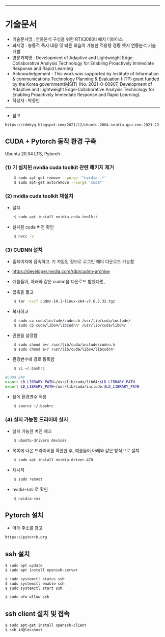 -----------------------------------------------------
# 기술문서 
 - 기술문서명 : 연동분석 구성을 위한 RTX3080ti 에지 디바이스
 - 과제명 : 능동적 즉시 대응 및 빠른 학습이 가능한 적응형 경량 엣지 연동분석 기술개발
 - 영문과제명 : Development of Adaptive and Lightweight Edge-Collaborative Analysis Technology for Enabling Proactively Immediate Response and Rapid Learning
 - Acknowledgement : This work was supported by Institute of Information & communications Technology Planning & Evaluation (IITP) grant funded by the Korea government(MSIT) (No. 2021-0-00907, Development of Adaptive and Lightweight Edge-Collaborative Analysis Technology for Enabling Proactively Immediate Response and Rapid Learning).
 - 작성자 : 박종빈
-----------------------------------------------------


- 참고 

```bash
https://rdmkyg.blogspot.com/2021/12/ubuntu-2004-nvidia-gpu-cnn-2021-12-3.html
```

## CUDA + Pytorch 동작 환경 구축

Ubuntu 20.04 LTS, Pytorch

### (1) 기 설치된 nvidia cuda toolkit 관련 패키지 제거

```bash
    $ sudo apt-get remove --purge '^nvidia-.*' 
    $ sudo apt-get autoremove --purge 'cuda*'
```

### (2) nvidia cuda toolkit 재설치  

- 설치

```bash
    $ sudo apt install nvidia-cuda-toolkit
```

- 설치된 cuda 버전 확인 

```bash
    $ nvcc -V
```

### (3) CUDNN 설치

- 홈페이지에 접속하고, 기 가입된 정보로 로그인 해야 다운로드 가능함
- https://developer.nvidia.com/rdp/cudnn-archive

- 예를들어, 아래와 같은 cudnn을 다운로드 받았다면, 
- 압축을 풀고

```bash
    $ tar -xvzf cudnn-10.1-linux-x64-v7.6.5.32.tgz
```

- 복사하고

```bash
    $ sudo cp cuda/include/cudnn.h /usr/lib/cuda/include/
    $ sudo cp cuda/lib64/libcudnn* /usr/lib/cuda/lib64/
```

- 권한을 설정함

```bash
    $ sudo chmod a+r /usr/lib/cuda/include/cudnn.h 
    $ sudo chmod a+r /usr/lib/cuda/lib64/libcudnn*
```

- 환경변수에 경로 등록함

```bash
    $ vi ~/.bashrc

#CUDA ENV
export LD_LIBRARY_PATH=/usr/lib/cuda/lib64:$LD_LIBRARY_PATH
export LD_LIBRARY_PATH=/usr/lib/cuda/include:$LD_LIBRARY_PATH

```

- 쉘에 환경변수 적용

```bash
    $ source ~/.bashrc
```

### (4) 설치 가능한 드라이버 설치

- 설치 가능한 버전 체크

```bash
    $ ubuntu-drivers devices
```

- 목록에 나온 드라이버를 확인한 후, 예를들어 아래와 같은 방식으로 설치

```bash
    $ sudo apt install nvidia-driver-470
```

- 재시작

```bash
    $ sudo reboot
```

- nvidia-smi 로 확인

```bash
    $ nvidia-smi
```

## Pytorch 설치

- 아래 주소를 참고

```bash
https://pytorch.org
```

## ssh 설치

```bash
$ sudo apt update
$ sudo apt install openssh-server

$ sudo systemctl status ssh
$ sudo systemctl enable ssh
$ sudo systemctl start ssh

$ sudo ufw allow ssh

```

## ssh client 설치 및 접속

```bash
$ sudo apt-get install openssh-client
$ ssh id@locahost
```





